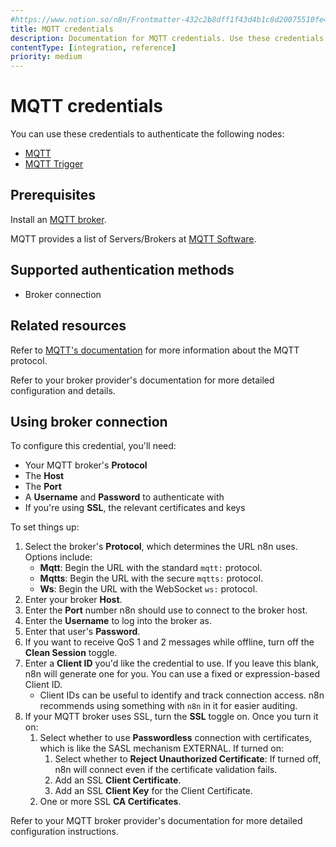 ```yaml
---
#https://www.notion.so/n8n/Frontmatter-432c2b8dff1f43d4b1c8d20075510fe4
title: MQTT credentials
description: Documentation for MQTT credentials. Use these credentials to authenticate MQTT in n8n, a workflow automation platform.
contentType: [integration, reference]
priority: medium
---
```


# MQTT credentials

You can use these credentials to authenticate the following nodes:

- [MQTT](/integrations/builtin/app-nodes/n8n-nodes-base.mqtt.md)
- [MQTT Trigger](/integrations/builtin/trigger-nodes/n8n-nodes-base.mqtttrigger.md)

## Prerequisites

Install an [MQTT broker](https://mqtt.org/).

MQTT provides a list of Servers/Brokers at [MQTT Software](https://mqtt.org/software/).

## Supported authentication methods

- Broker connection

## Related resources

Refer to [MQTT's documentation](https://mqtt.org/) for more information about the MQTT protocol.

Refer to your broker provider's documentation for more detailed configuration and details.

## Using broker connection

To configure this credential, you'll need:

- Your MQTT broker's **Protocol**
- The **Host**
- The **Port**
- A **Username** and **Password** to authenticate with
- If you're using **SSL**, the relevant certificates and keys

To set things up:

1. Select the broker's **Protocol**, which determines the URL n8n uses. Options include:
    - **Mqtt**: Begin the URL with the standard `mqtt:` protocol.
    - **Mqtts**: Begin the URL with the secure `mqtts:` protocol.
    - **Ws**: Begin the URL with the WebSocket `ws:` protocol.
2. Enter your broker **Host**.
3. Enter the **Port** number n8n should use to connect to the broker host.
4. Enter the **Username** to log into the broker as.
5. Enter that user's **Password**.
6. If you want to receive QoS 1 and 2 messages while offline, turn off the **Clean Session** toggle.
7. Enter a **Client ID** you'd like the credential to use. If you leave this blank, n8n will generate one for you. You can use a fixed or expression-based Client ID.
    - Client IDs can be useful to identify and track connection access. n8n recommends using something with `n8n` in it for easier auditing.
8. If your MQTT broker uses SSL, turn the **SSL** toggle on. Once you turn it on:
    1. Select whether to use **Passwordless** connection with certificates, which is like the SASL mechanism EXTERNAL. If turned on:
        1. Select whether to **Reject Unauthorized Certificate**: If turned off, n8n will connect even if the certificate validation fails.
        2. Add an SSL **Client Certificate**.
        3. Add an SSL **Client Key** for the Client Certificate.
    2. One or more SSL **CA Certificates**.

Refer to your MQTT broker provider's documentation for more detailed configuration instructions.
